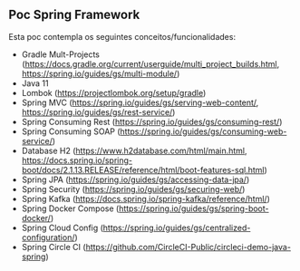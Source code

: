 ## Poc Spring Framework

Esta poc contempla os seguintes conceitos/funcionalidades: 

- Gradle Mult-Projects (https://docs.gradle.org/current/userguide/multi_project_builds.html, https://spring.io/guides/gs/multi-module/)
- Java 11
- Lombok (https://projectlombok.org/setup/gradle)
- Spring MVC (https://spring.io/guides/gs/serving-web-content/, https://spring.io/guides/gs/rest-service/)
- Spring Consuming Rest (https://spring.io/guides/gs/consuming-rest/)
- Spring Consuming SOAP (https://spring.io/guides/gs/consuming-web-service/)
- Database H2 (https://www.h2database.com/html/main.html, https://docs.spring.io/spring-boot/docs/2.1.13.RELEASE/reference/html/boot-features-sql.html)
- Spring JPA (https://spring.io/guides/gs/accessing-data-jpa/)
- Spring Security (https://spring.io/guides/gs/securing-web/)
- Spring Kafka (https://docs.spring.io/spring-kafka/reference/html/)
- Spring Docker Compose (https://spring.io/guides/gs/spring-boot-docker/)
- Spring Cloud Config (https://spring.io/guides/gs/centralized-configuration/)
- Spring Circle CI (https://github.com/CircleCI-Public/circleci-demo-java-spring)
